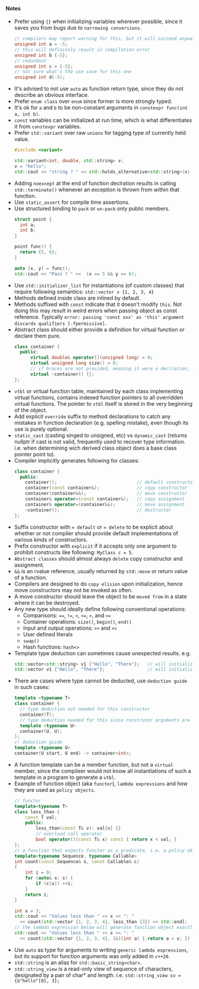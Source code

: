 #### Notes
- Prefer using `{}` when initializing variables wherever possible, since it saves you from bugs due to `narrowing conversions`.
  ```c++
  // compilers may report warning for this, but it will succeed anyway
  unsigned int a = -5;
  // this will definitely result in compilation error
  unsigned int b {-5};
  // redundant
  unsigned int c = {-5};
  // not sure what's the use case for this one
  unsigned int d(-5);
  ```
- It's advised to not use `auto` as function return type, since they do not describe an obvious interface.
- Prefer `enum class` over `enum` since former is more strongly typed.
- It's ok for `a` and `b` to be non-constant arguments in `constexpr func(int a, int b)`.
- `const` variables can be initialized at run time, which is what differentiates it from `constexpr` variables.
- Prefer `std::variant` over raw `unions` for tagging type of currently held value.
  ```c++
  #include <variant>
  
  std::variant<int, double, std::string> v;
  v = "hello";
  std::cout << "string ? " << std::holds_alternative<std::string>(v) << std::endl; 
  ```
- Adding `noexcept` at the end of function declration results in calling `std::terminate()` whenever an exception is thrown from within that function.
- Use `static_assert` for compile time assertions.
- Use structured binding to `pack` or `un-pack` only public members.
  ```c++
  struct point {
    int a;
    int b;
  }
  
  point func() {
    return {5, 6};
  }
  
  auto [x, y] = func();
  std::cout << "Pass ? " <<  (x == 5 && y == 6);
  ```
- Use `std::initializer_list` for instantiations (of custom classes) that require following semantics: `std::vector v {1, 2, 3, 4}`
- Methods defined inside class are inlined by default.
- Methods suffixed with `const` indicate that it doesn't modify `this`. Not doing this may result in weird errors when passing object as const reference. Typically `error: passing 'const xxx' as 'this' argument discards qualifiers [-fpermissive]`.
- Abstract class should either provide a definition for virtual function or declare them pure.
  ```c++
  class container {
    public:
        virtual double& operator[](unsigned long) = 0;
        virtual unsigned long size() = 0;
        // if braces are not provided, meaning it were a declration, it would've been an error!
        virtual ~container() {};
  };
  ```
- `vtbl` or virtual function table, maintained by each class implementing virtual functions, contains indexed function pointers to all overridden virtual functions. The pointer to `vtbl` itself is stored in the very beginning of the object.
- Add explicit `override` suffix to method declarations to catch any mistakes in function declaration (e.g. spelling mistake), even though its use is purely optional.
- `static_cast` (casting singed to unsigned, etc) vs `dynamic_cast` (returns nullptr if cast is not valid, frequently used to recover type information. i.e. when determining wich derived class object does a base class pointer point to).
- Compiler implicitly generates following for classes:
  ```c++
  class container {
    public:
      container();                              // default constructor
      container(const container&);              // copy constructor
      container(container&&);                   // move constructor
      container& operator=(const container&);   // copy assignment
      container& operator=(container&&);        // move assignment
      ~container();                             // destructor
  };
  ```
- Suffix constructor with `= default` or `= delete` to be explicit about whether or not compiler should provide default implementations of various kinds of constructors.
- Prefix constructor with `explicit` if it accepts only one argument to prohibit constructs like following: `MyClass c = 5`.
- `Abstract classes` should almost always `delete` copy constructor and assignment.
- `&&` is an rvalue reference, usually returned by `std::move` or return value of a function.
- Compilers are designed to do `copy elision` upon initialization, hence move constructors may not be invoked as often.
- A move constructor should leave the object to be `moved from` in a state where it can be destroyed.
- Any new type should ideally define following conventional operations:
  - Comparisons: `==`, `!=`, `<`, `<=`, `>`, and `>=`
  - Container operations: `size()`, `begin()`, `end()`
  - Input and output operations: `>>` and `<<`
  - User defined literals
  - `swap()`
  - Hash functions: `hash<>`
- Template type deduction can sometimes cause unexpected results. e.g.
  ```c++
  std::vector<std::string> v1 {"Hello", "There"};   // will initialize with std::strings
  std::vector v1 {"Hello", "There"};                // will initialize with const char*

  ```
- There are cases where type cannot be deducted, use `deduction guide` in such cases:
  ```c++
  template <typename T>
  class container {
    // type deduction not needed for this constructor
    container(T);
    // type deduction needed for this since construtor arguments are not necessarily same as T
    template <typename U>
    container(U, U);
  };
  // deduction guide  
  template <typename U>
  container(U start, U end) -> container<int>;
  ```
- A function template can be a member function, but not a `virtual` member, since the compileer would not know all instantiations of such a template in a program to generate a `vtbl`.
- Example of function object (aka `functor`), `lambda expressions` and how they are used as `policy objects`.
  ```c++
  // functor
  template<typename T>
  class less_than {
      const T val;
      public:
          less_than(const T& v): val{v} {}
          // overload call operator
          bool operator()(const T& x) const { return x < val; }
  };
  // a function that expects functor as a predicate, i.e. a policy object
  template<typename Sequence, typename Callable>
  int count(const Sequence& s, const Callable& c)
  {
      int i = 0;
      for (auto& x: s) {
          if (c(x)) ++i;
      }
      return i;
  }
  
  int x = 3;
  std::cout << "Values less than " << x << ": "
    << count(std::vector {1, 2, 3, 4}, less_than {3}) << std::endl;
  // the lambda expression below will generate function object exactly like the one mentioned above
  std::cout << "Values less than " << x << ": "
    << count(std::vector {1, 2, 3, 4}, [&](int a) { return a < x; }) << std::endl;
  ```
- Use `auto` as type for arguments to writing `generic lambda expressions`, but its support for function arguments was only added in `c++20`.
- `std::string` is an alias for `std::basic_string<char>`.
- `std::string_view` is a read-only view of sequence of characters, designated by a pair of char* and length. i.e. `std::string_view sv = {&"hello"[0], 3};`
